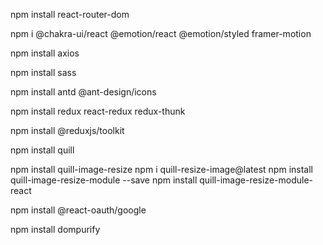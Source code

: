 npm install react-router-dom

npm i @chakra-ui/react @emotion/react @emotion/styled framer-motion

npm install axios

npm install sass

npm install antd @ant-design/icons

npm install redux react-redux redux-thunk

npm install @reduxjs/toolkit

npm install quill

npm install quill-image-resize
npm i quill-resize-image@latest
npm install quill-image-resize-module --save
npm install quill-image-resize-module-react

npm install @react-oauth/google

npm install dompurify